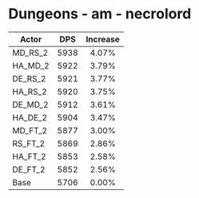 # Dungeons - am - necrolord
| Actor | DPS | Increase |
|---|:---:|:---:|
|MD_RS_2|5938|4.07%|
|HA_MD_2|5922|3.79%|
|DE_RS_2|5921|3.77%|
|HA_RS_2|5920|3.75%|
|DE_MD_2|5912|3.61%|
|HA_DE_2|5904|3.47%|
|MD_FT_2|5877|3.00%|
|RS_FT_2|5869|2.86%|
|HA_FT_2|5853|2.58%|
|DE_FT_2|5852|2.56%|
|Base|5706|0.00%|
